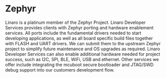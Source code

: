# Zephyr

Linaro is a platinum member of the Zephyr Project. Linaro Developer Services provides clients with Zephyr porting and hardware enablement services. All ports include the fundamental drivers needed to start developing applications, as well as  all board specific build files together with FLASH and UART drivers. We can submit them to the upstream Zephyr project to simplify future maintenance and OS upgrades as required. Linaro Developer Services can also enable additional hardware needed for project success, such as I2C, SPI, BLE, WiFi, USB and ethernet. Other services we offer include integrating the mcuboot secure bootloader and JTAG/SWD debug support into our customers development flow.
